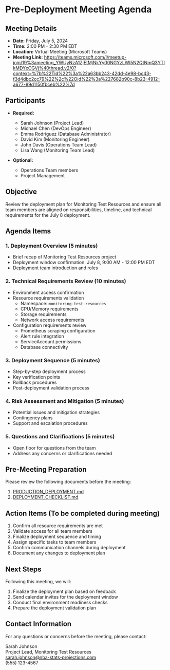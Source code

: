 # Pre-Deployment Meeting Agenda

## Meeting Details
- **Date:** Friday, July 5, 2024
- **Time:** 2:00 PM - 2:30 PM EDT
- **Location:** Virtual Meeting (Microsoft Teams)
- **Meeting Link:** https://teams.microsoft.com/l/meetup-join/19%3ameeting_YWUyNzA1ZjEtMjNkYy00NGYzLWI5N2QtNmQ3YTlkMDYxOGVj%40thread.v2/0?context=%7b%22Tid%22%3a%22a63bb243-42dd-4e98-bc43-f3d4dbc2cc79%22%2c%22Oid%22%3a%227682b90c-8b23-4912-a677-89d1150fbceb%22%7d

## Participants
- **Required:**
  - Sarah Johnson (Project Lead)
  - Michael Chen (DevOps Engineer)
  - Emma Rodriguez (Database Administrator)
  - David Kim (Monitoring Engineer)
  - John Davis (Operations Team Lead)
  - Lisa Wang (Monitoring Team Lead)

- **Optional:**
  - Operations Team members
  - Project Management

## Objective
Review the deployment plan for Monitoring Test Resources and ensure all team members are aligned on responsibilities, timeline, and technical requirements for the July 8 deployment.

## Agenda Items

### 1. Deployment Overview (5 minutes)
- Brief recap of Monitoring Test Resources project
- Deployment window confirmation: July 8, 9:00 AM - 12:00 PM EDT
- Deployment team introduction and roles

### 2. Technical Requirements Review (10 minutes)
- Environment access confirmation
- Resource requirements validation
  - Namespace: `monitoring-test-resources`
  - CPU/Memory requirements
  - Storage requirements
  - Network access requirements
- Configuration requirements review
  - Prometheus scraping configuration
  - Alert rule integration
  - ServiceAccount permissions
  - Database connectivity

### 3. Deployment Sequence (5 minutes)
- Step-by-step deployment process
- Key verification points
- Rollback procedures
- Post-deployment validation process

### 4. Risk Assessment and Mitigation (5 minutes)
- Potential issues and mitigation strategies
- Contingency plans
- Support and escalation procedures

### 5. Questions and Clarifications (5 minutes)
- Open floor for questions from the team
- Address any concerns or clarifications needed

## Pre-Meeting Preparation
Please review the following documents before the meeting:
1. [PRODUCTION_DEPLOYMENT.md](https://github.com/nba-stats-projections/nba-stat-projections/tree/main/k8s/testing/PRODUCTION_DEPLOYMENT.md)
2. [DEPLOYMENT_CHECKLIST.md](https://github.com/nba-stats-projections/nba-stat-projections/tree/main/k8s/testing/DEPLOYMENT_CHECKLIST.md)

## Action Items (To be completed during meeting)
1. Confirm all resource requirements are met
2. Validate access for all team members
3. Finalize deployment sequence and timing
4. Assign specific tasks to team members
5. Confirm communication channels during deployment
6. Document any changes to deployment plan

## Next Steps
Following this meeting, we will:
1. Finalize the deployment plan based on feedback
2. Send calendar invites for the deployment window
3. Conduct final environment readiness checks
4. Prepare the deployment validation plan

## Contact Information
For any questions or concerns before the meeting, please contact:

Sarah Johnson  
Project Lead, Monitoring Test Resources  
sarah.johnson@nba-stats-projections.com  
(555) 123-4567 